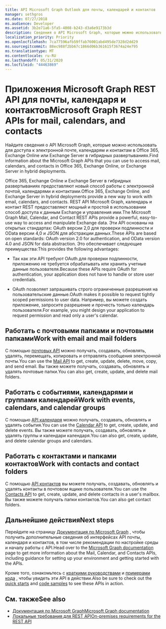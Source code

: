 ```yaml
---
title: API Microsoft Graph Outlook для почты, календарей и контактов
manager: sethgros
ms.date: 07/27/2018
ms.audience: Developer
ms.assetid: 3b2e71a6-5fa5-4008-b243-d3a6e9173b3d
description: Сведения о API Microsoft Graph, которые можно использовать для доступа к электронной почте, календарям и контактам в Office 365 или Exchange Online.
localization_priority: Priority
ms.openlocfilehash: 7ca77596afb59ffab76001abd495de7328d2dd29
ms.sourcegitcommit: 88ec988f2bb67c1866d06b361615f3674a24e795
ms.translationtype: MT
ms.contentlocale: ru-RU
ms.lasthandoff: 05/31/2020
ms.locfileid: "44463869"
---
```

# <a name="microsoft-graph-rest-apis-for-mail-calendars-and-contacts"></a><span data-ttu-id="eae44-103">Приложения Microsoft Graph REST API для почты, календаря и контактов</span><span class="sxs-lookup"><span data-stu-id="eae44-103">Microsoft Graph REST APIs for mail, calendars, and contacts</span></span>

<span data-ttu-id="eae44-104">Найдите сведения о API Microsoft Graph, которые можно использовать для доступа к электронной почте, календарям и контактам в Office 365, Exchange Online или Exchange Server в гибридных развертываниях.</span><span class="sxs-lookup"><span data-stu-id="eae44-104">Find information about the Microsoft Graph APIs that you can use to access mail, calendars, and contacts in Office 365, Exchange Online, or Exchange Server in hybrid deployments.</span></span>

<span data-ttu-id="eae44-105">Office 365, Exchange Online и Exchange Server в гибридных развертываниях предоставляют новый способ работы с электронной почтой, календарями и контактами.</span><span class="sxs-lookup"><span data-stu-id="eae44-105">Office 365, Exchange Online, and Exchange Server in hybrid deployments provide a new way to work with email, calendars, and contacts.</span></span> <span data-ttu-id="eae44-106">REST API Microsoft Graph, календарь и контакт REST предоставляют мощный и простой в использовании способ доступа к данным Exchange и управления ими.</span><span class="sxs-lookup"><span data-stu-id="eae44-106">The Microsoft Graph Mail, Calendar, and Contact REST APIs provide a powerful, easy-to-use way to access and manipulate Exchange data.</span></span> <span data-ttu-id="eae44-107">Эти API основаны на открытых стандартах: OAuth версии 2,0 для проверки подлинности и OData версии 4,0 и JSON для абстракции данных.</span><span class="sxs-lookup"><span data-stu-id="eae44-107">These APIs are based on open standards: OAuth version 2.0 for authentication, and OData version 4.0 and JSON for data abstraction.</span></span> <span data-ttu-id="eae44-108">Это обеспечивает следующие преимущества:</span><span class="sxs-lookup"><span data-stu-id="eae44-108">This provides the following advantages:</span></span>

- <span data-ttu-id="eae44-109">Так как эти API требуют OAuth для проверки подлинности, приложению не требуется обрабатывать или хранить учетные данные пользователя.</span><span class="sxs-lookup"><span data-stu-id="eae44-109">Because these APIs require OAuth for authentication, your application does not have to handle or store user credentials.</span></span>

- <span data-ttu-id="eae44-110">OAuth позволяет запрашивать строго ограниченные разрешения на пользовательские данные.</span><span class="sxs-lookup"><span data-stu-id="eae44-110">OAuth makes it possible to request tightly scoped permissions to user data.</span></span> <span data-ttu-id="eae44-111">Например, вы можете создать приложение, запросите разрешение и прочесть только календарь пользователя.</span><span class="sxs-lookup"><span data-stu-id="eae44-111">For example, you might design your application to request permission and read only a user's calendar.</span></span>

## <a name="work-with-email-and-mail-folders"></a><span data-ttu-id="eae44-112">Работать с почтовыми папками и почтовыми папками</span><span class="sxs-lookup"><span data-stu-id="eae44-112">Work with email and mail folders</span></span>

<span data-ttu-id="eae44-113">С помощью [почтовых API](https://developer.microsoft.com/graph/docs/concepts/outlook-mail-concept-overview) можно получать, создавать, обновлять, удалять, перемещать, копировать и отправлять сообщения электронной почты.</span><span class="sxs-lookup"><span data-stu-id="eae44-113">You can use the [Mail API](https://developer.microsoft.com/graph/docs/concepts/outlook-mail-concept-overview) to get, create, update, delete, move, copy, and send email.</span></span> <span data-ttu-id="eae44-114">Вы также можете получать, создавать, обновлять и удалять почтовые папки.</span><span class="sxs-lookup"><span data-stu-id="eae44-114">You can also get, create, update, and delete mail folders.</span></span> 
  
## <a name="work-with-events-calendars-and-calendar-groups"></a><span data-ttu-id="eae44-115">Работать с событиями, календарями и группами календарей</span><span class="sxs-lookup"><span data-stu-id="eae44-115">Work with events, calendars, and calendar groups</span></span>

<span data-ttu-id="eae44-116">С помощью [API календаря](https://developer.microsoft.com/graph/docs/concepts/outlook-calendar-concept-overview) можно получать, создавать, обновлять и удалять события.</span><span class="sxs-lookup"><span data-stu-id="eae44-116">You can use the [Calendar API](https://developer.microsoft.com/graph/docs/concepts/outlook-calendar-concept-overview) to get, create, update, and delete events.</span></span> <span data-ttu-id="eae44-117">Вы также можете получать, создавать, обновлять и удалять группы и календари календаря.</span><span class="sxs-lookup"><span data-stu-id="eae44-117">You can also get, create, update, and delete calendar groups and calendars.</span></span> 
  
## <a name="work-with-contacts-and-contact-folders"></a><span data-ttu-id="eae44-118">Работать с контактами и папками контактов</span><span class="sxs-lookup"><span data-stu-id="eae44-118">Work with contacts and contact folders</span></span>

<span data-ttu-id="eae44-119">С помощью [API контактов](https://developer.microsoft.com/graph/docs/concepts/outlook-contacts-concept-overview) вы можете получать, создавать, обновлять и удалять контакты в почтовом ящике пользователя.</span><span class="sxs-lookup"><span data-stu-id="eae44-119">You can use the [Contacts API](https://developer.microsoft.com/graph/docs/concepts/outlook-contacts-concept-overview) to get, create, update, and delete contacts in a user's mailbox.</span></span> <span data-ttu-id="eae44-120">Вы также можете получать папки контактов.</span><span class="sxs-lookup"><span data-stu-id="eae44-120">You can also get contact folders.</span></span> 
  
## <a name="next-steps"></a><span data-ttu-id="eae44-121">Дальнейшие действия</span><span class="sxs-lookup"><span data-stu-id="eae44-121">Next steps</span></span>

<span data-ttu-id="eae44-122">Перейдите на страницу [Документация по Microsoft Graph](https://developer.microsoft.com/graph/docs/concepts/overview) , чтобы получить дополнительные сведения об интерфейсах API почты, календаря и контактов, в том числе рекомендации по настройке среды и началу работы с API.</span><span class="sxs-lookup"><span data-stu-id="eae44-122">Head over to the [Microsoft Graph documentation](https://developer.microsoft.com/graph/docs/concepts/overview) page to get more information about the Mail, Calendar, and Contacts APIs, including guidance for setting up your environment and getting started with the APIs.</span></span> 

<span data-ttu-id="eae44-123">Кроме того, ознакомьтесь с [краткими руководствами](https://developer.microsoft.com/graph/quick-start) и [примерами кода](https://developer.microsoft.com/office/gallery/?filterBy=Samples,Microsoft%20Graph) , чтобы увидеть эти API в действии.</span><span class="sxs-lookup"><span data-stu-id="eae44-123">Also be sure to check out the [quick starts](https://developer.microsoft.com/graph/quick-start) and [code samples](https://developer.microsoft.com/office/gallery/?filterBy=Samples,Microsoft%20Graph) to see these APIs in action.</span></span> 
  
## <a name="see-also"></a><span data-ttu-id="eae44-124">См. также</span><span class="sxs-lookup"><span data-stu-id="eae44-124">See also</span></span>

- [<span data-ttu-id="eae44-125">Документация по Microsoft Graph</span><span class="sxs-lookup"><span data-stu-id="eae44-125">Microsoft Graph documentation</span></span>](https://developer.microsoft.com/graph/docs/concepts/overview)   
- [<span data-ttu-id="eae44-126">Локальные требования для REST API</span><span class="sxs-lookup"><span data-stu-id="eae44-126">On-premises requirements for the REST API</span></span>](https://blogs.technet.microsoft.com/exchange/2016/09/26/on-premises-architectural-requirements-for-the-rest-api)   

